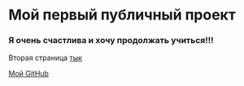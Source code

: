 # Мой первый публичный проект  

### Я очень счастлива и хочу продолжать учиться!!!  

Вторая страница [тык](second-page.md)

[Мой GitHub](https://github.com/ElenaStoyakina7)  
